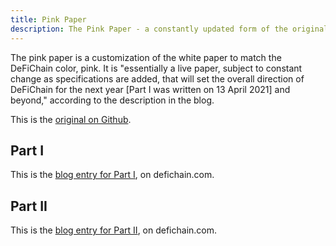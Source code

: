 ```yaml
---
title: Pink Paper
description: The Pink Paper - a constantly updated form of the original whitepaper. In Pink.
---
```


The pink paper is a customization of the white paper to match the DeFiChain color, pink. It is "essentially a live paper, subject to constant change as specifications are added, that will set the overall direction of DeFiChain for the next year [Part I was written on 13 April 2021] and beyond," according to the description in the blog.

This is the [original on Github](https://github.com/DeFiCh/pinkpaper).

## Part I

This is the [blog entry for Part I](https://blog.defichain.com/pink-paper-part-i/), on defichain.com.

## Part II

This is the [blog entry for Part II](https://blog.defichain.com/pink_paper_part2/), on defichain.com.
